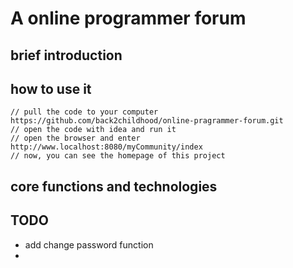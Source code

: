 # A online programmer forum
## brief introduction

## how to use it
```
// pull the code to your computer
https://github.com/back2childhood/online-pragrammer-forum.git
// open the code with idea and run it
// open the browser and enter 
http://www.localhost:8080/myCommunity/index
// now, you can see the homepage of this project
```
## core functions and technologies

## TODO
* add change password function
* 